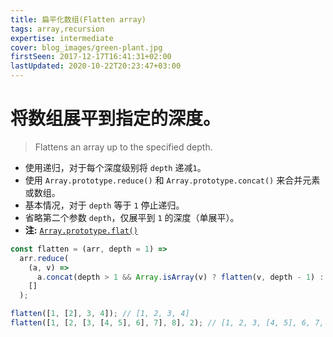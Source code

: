 ```yaml
---
title: 扁平化数组(Flatten array)
tags: array,recursion
expertise: intermediate
cover: blog_images/green-plant.jpg
firstSeen: 2017-12-17T16:41:31+02:00
lastUpdated: 2020-10-22T20:23:47+03:00
---
```


# 将数组展平到指定的深度。
> Flattens an array up to the specified depth.

- 使用递归，对于每个深度级别将 `depth` 递减`1`。
- 使用 `Array.prototype.reduce()` 和 `Array.prototype.concat()` 来合并元素或数组。
- 基本情况，对于 `depth` 等于 `1` 停止递归。
- 省略第二个参数 `depth`，仅展平到 `1` 的深度（单展平）。
- **注:** [`Array.prototype.flat()`](https://developer.mozilla.org/zh-CN/docs/Web/JavaScript/Reference/Global_Objects/Array/flat)

```js
const flatten = (arr, depth = 1) =>
  arr.reduce(
    (a, v) =>
      a.concat(depth > 1 && Array.isArray(v) ? flatten(v, depth - 1) : v),
    []
  );
```

```js
flatten([1, [2], 3, 4]); // [1, 2, 3, 4]
flatten([1, [2, [3, [4, 5], 6], 7], 8], 2); // [1, 2, 3, [4, 5], 6, 7, 8]
```
